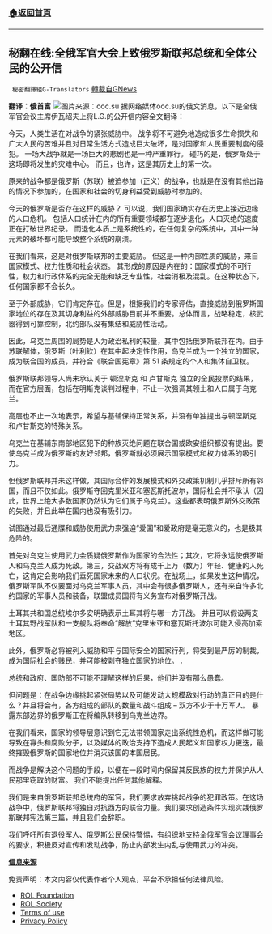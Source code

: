 ###  [:house:返回首頁](https://github.com/ourhimalayas/txt)
---


## 秘翻在线:全俄军官大会上致俄罗斯联邦总统和全体公民的公开信
` 秘密翻譯組G-Translators` [轉載自GNews](https://gnews.org/zh-hans/1979420/)

**翻译：俄首富**
![](https://assets.gnews.org/wp-content/uploads/2022/02/Screenshot-2022-02-09-205106.jpg)图片来源：ooc.su
据网络媒体ooc.su的俄文消息，以下是全俄军官会议主席伊瓦绍夫上将L.G.的公开信内容全文翻译：

今天，人类生活在对战争的紧张威胁中。 战争将不可避免地造成很多生命损失和广大人民的苦难并且对日常生活方式造成巨大破坏，是对国家和人民重要制度的侵犯。 一场大战争就是一场巨大的悲剧也是一种严重罪行。 碰巧的是，俄罗斯处于这场即将发生的灾难中心。  而且，也许，这是其历史上的第一次。

原来的战争都是俄罗斯（苏联）被迫参加（正义）的战争，也就是在没有其他出路的情况下参加的，在国家和社会的切身利益受到威胁时参加的。

今天的俄罗斯是否存在这样的威胁？ 可以说，我们国家确实存在历史上接近边缘的人口危机。 包括人口统计在内的所有重要领域都在逐步退化，人口灭绝的速度正在打破世界纪录。 而退化本质上是系统性的，在任何复杂的系统中，其中一种元素的破坏都可能导致整个系统的崩溃。

在我们看来，这是对俄罗斯联邦的主要威胁。 但这是一种内部性质的威胁，来自国家模式、权力性质和社会状态。 其形成的原因是内在的：国家模式的不可行性，权力和行政体系的完全无能和缺乏专业性，社会消极及混乱。在这种状态下，任何国家都不会长久。

至于外部威胁，它们肯定存在。但是，根据我们的专家评估，直接威胁到俄罗斯国家地位的存在及其切身利益的外部威胁目前并不重要。总体而言，战略稳定，核武器得到可靠控制，北约部队没有集结和威胁性活动。

因此，乌克兰周围的局势是人为政治私利的较量，其中包括俄罗斯联邦在内。由于苏联解体，俄罗斯（叶利钦）在其中起决定性作用，乌克兰成为一个独立的国家，成为联合国的成员，并符合《联合国宪章》第 51 条规定的个人和集体自卫权。

俄罗斯联邦领导人尚未承认关于 顿涅斯克 和 卢甘斯克 独立的全民投票的结果，而在官方层面，包括在明斯克谈判过程中，不止一次强调其领土和人口属于乌克兰。

高层也不止一次地表示，希望与基辅保持正常关系，并没有单独提出与顿涅斯克 和卢甘斯克的特殊关系。

乌克兰在基辅东南部地区犯下的种族灭绝问题在联合国或欧安组织都没有提出。要使乌克兰成为俄罗斯的友好邻邦，俄罗斯就必须展示国家模式和权力体系的吸引力。

但俄罗斯联邦并未这样做，其国际合作的发展模式和外交政策机制几乎排斥所有邻国，而且不仅如此。俄罗斯夺回克里米亚和塞瓦斯托波尔，国际社会并不承认（因此，世界上绝大多数国家仍然认为它们属于乌克兰）。这些都表明俄罗斯外交政策的失败，并且此举在国内也没有吸引力。

试图通过最后通牒和威胁使用武力来强迫“爱国”和爱政府是毫无意义的，也是极其危险的。

首先对乌克兰使用武力会质疑俄罗斯作为国家的合法性；其次，它将永远使俄罗斯人和乌克兰人成为死敌。第三，交战双方将有成千上万（数万）年轻、健康的人死亡，这肯定会影响我们垂死国家未来的人口状况。在战场上，如果发生这种情况，俄罗斯军队不仅要面对乌克兰军事人员，其中会有很多俄罗斯人，还有来自许多北约国家的军事人员和装备，联盟成员国将有义务宣布对俄罗斯开战。

土耳其共和国总统埃尔多安明确表示土耳其将与哪一方开战。 并且可以假设两支土耳其野战军队和一支舰队将奉命“解放”克里米亚和塞瓦斯托波尔可能入侵高加索地区。

此外，俄罗斯必将被列入威胁和平与国际安全的国家行列，将受到最严厉的制裁，成为国际社会的贱民，并可能被剥夺独立国家的地位。 .

总统和政府、国防部不可能不理解这样的后果，他们并没有那么愚蠢。

但问题是：在战争边缘挑起紧张局势以及可能发动大规模敌对行动的真正目的是什么？并且将会有，各方组成的部队的数量和战斗组成 – 双方不少于十万军人。 暴露东部边界的俄罗斯正在将编队转移到乌克兰边界。

在我们看来，国家的领导层意识到它无法带领国家走出系统性危机，而这样做可能导致在寡头和腐败分子，以及媒体的政治支持下造成人民起义和国家权力更迭，最终摧毁俄罗斯的国家地位并消灭该国的本国居民。

而战争是解决这个问题的手段，以便在一段时间内保留其反民族的权力并保护从人民那里窃取的财富。 我们不能提出任何其他解释。

我们是来自俄罗斯联邦总统府的军官，我们要求放弃挑起战争的犯罪政策。在这场战争中，俄罗斯联邦将独自对抗西方的联合力量。我们要求创造条件实现实践俄罗斯联邦宪法第三篇，并且我们会辞职。

我们呼吁所有退役军人、俄罗斯公民保持警惕，有组织地支持全俄军官会议理事会的要求，积极反对宣传和发动战争，防止内部发生内乱与使用武力的冲突。

**[信息来源](http://ooc.su/news/obrashhenie_obshherossijskogo_oficerskogo_sobranija_k_prezidentu_i_grazhdanam_rossijskoj_federacii/2022-01-31-79-0-1)**

 

免责声明：本文内容仅代表作者个人观点，平台不承担任何法律风险。

- [ROL Foundation](https://rolfoundation.org/)
- [ROL Society](https://rolsociety.org/)
- [Terms of use](https://gnews.org/terms-of-use-3/)
- [Privacy Policy](https://gnews.org/privacy-policy/)
